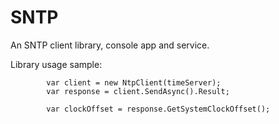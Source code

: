 # SNTP
An SNTP client library, console app and service.

Library usage sample:

            var client = new NtpClient(timeServer);
            var response = client.SendAsync().Result;

            var clockOffset = response.GetSystemClockOffset();
